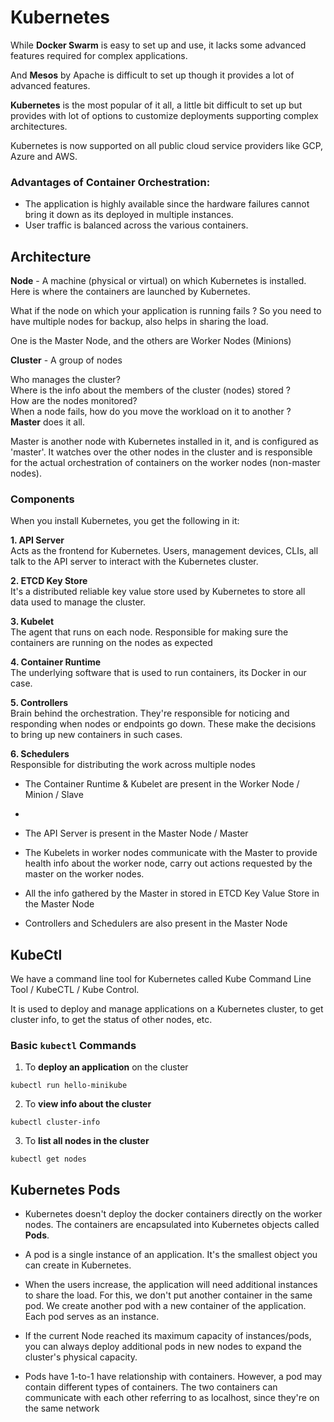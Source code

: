 # Kubernetes

While **Docker Swarm** is easy to set up and use, it lacks some advanced features required for complex applications.

And **Mesos** by Apache is difficult to set up though it provides a lot of advanced features.

**Kubernetes** is the most popular of it all, a little bit difficult to set up but provides with lot of options to customize deployments supporting complex architectures.

Kubernetes is now supported on all public cloud service providers like GCP, Azure and AWS.

### Advantages of Container Orchestration:
- The application is highly available since the hardware failures cannot bring it down as its deployed in multiple instances.
- User traffic is balanced across the various containers.


## Architecture

**Node** - A machine (physical or virtual) on which Kubernetes is installed.
Here is where the containers are launched by Kubernetes.

What if the node on which your application is running fails ?
So you need to have multiple nodes for backup, also helps in sharing the load.

One is the Master Node, and the others are Worker Nodes (Minions)

**Cluster** - A group of nodes

Who manages the cluster?  
Where is the info about the members of the cluster (nodes) stored ?  
How are the nodes monitored?  
When a node fails, how do you move the workload on it to another ?  
**Master** does it all.

Master is another node with Kubernetes installed in it, and is configured as 'master'.
It watches over the other nodes in the cluster and is responsible for the actual orchestration of containers on the worker nodes (non-master nodes).

### Components

When you install Kubernetes, you get the following in it:  

**1. API Server**  
Acts as the frontend for Kubernetes. Users, management devices, CLIs, all talk to the API server to interact with the Kubernetes cluster.

**2. ETCD Key Store**  
It's a distributed reliable key value store used by Kubernetes to store all data used to manage the cluster.

**3. Kubelet**  
The agent that runs on each node. Responsible for making sure the containers are running on the nodes as expected

**4. Container Runtime**  
The underlying software that is used to run containers, its Docker in our case.

**5. Controllers**  
Brain behind the orchestration. They're responsible for noticing and responding when nodes or endpoints go down.
These make the decisions to bring up new containers in such cases.

**6. Schedulers**  
Responsible for distributing the work across multiple nodes

- The Container Runtime & Kubelet are present in the Worker Node / Minion / Slave
- 
- The API Server is present in the Master Node / Master

- The Kubelets in worker nodes communicate with the Master to provide health info about the worker node,
carry out actions requested by the master on the worker nodes.

- All the info gathered by the Master in stored in ETCD Key Value Store in the Master Node

- Controllers and Schedulers are also present in the Master Node


## KubeCtl

We have a command line tool for Kubernetes called Kube Command Line Tool / KubeCTL / Kube Control.  

It is used to deploy and manage applications on a Kubernetes cluster, to get cluster info, to get the status of other nodes, etc.


### Basic `kubectl` Commands

1. To **deploy an application** on the cluster
```shell
kubectl run hello-minikube
```


2. To **view info about the cluster**
```shell
kubectl cluster-info
```

3. To **list all nodes in the cluster**
```shell
kubectl get nodes
```

## Kubernetes Pods

- Kubernetes doesn't deploy the docker containers directly on the worker nodes.
The containers are encapsulated into Kubernetes objects called **Pods**.

- A pod is a single instance of an application. It's the smallest object you can create in Kubernetes.

- When the users increase, the application will need additional instances to share the load.
For this, we don't put another container in the same pod. We create another pod with a new container of the application.
Each pod serves as an instance.

- If the current Node reached its maximum capacity of instances/pods, 
you can always deploy additional pods in new nodes to expand the cluster's physical capacity.

- Pods have 1-to-1 have relationship with containers. However, a pod may contain different types of containers.
The two containers can communicate with each other referring to as localhost, since they're on the same network





